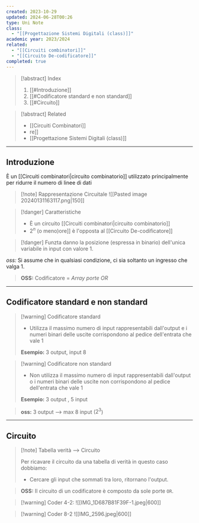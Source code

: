 ```yaml
---
created: 2023-10-29
updated: 2024-06-28T00:26
type: Uni Note
class:
  - "[[Progettazione Sistemi Digitali (class)]]"
academic year: 2023/2024
related:
  - "[[Circuiti combinatori]]"
  - "[[Circuito De-codificatore]]"
completed: true
---
```

>[!abstract] Index
>1. [[#Introduzione]]
>2. [[#Codificatore standard e non standard]]
>3. [[#Circuito]]

>[!abstract] Related
>- [[Circuiti Combinatori]]
>- [](Circuiti%20combinatori.md)re]]
>- [[Progettazione Sistemi Digitali (class)]]

---
## Introduzione

È un [[Circuiti combinatori|circuito combinatorio]] utilizzato principalmente per ridurre il numero di linee di dati

>[!note] Rappresentazione Circuitale
>![[Pasted image 20240131163117.png|150]]

>[!danger] Caratteristiche
>- È un circuito [[Circuiti combinatori|circuito combinatorio]]
>- $2^n$ (o meno)[](Circuiti%20combinatori.md)ore]] è l'opposta al [[Circuito De-codificatore]]

>[!danger] Funz[](Circuiti%20combinatori.md)ta danno la posizione (espressa in binario) dell'unica variabile in input con valore 1.
> 
*oss:* Si assume che in qualsiasi condizione, ci sia soltanto un ingresso che valga 1.

>**OSS:** Codificatore = *Array porte OR*

---
## Codificatore standard e non standard

>[!warning] Codificatore standard
>- Utilizza il massimo numero di input rappresentabili dall'output e i numeri binari delle uscite corrispondono al pedice dell'entrata che vale 1
>
>**Esempio:** 3 output, input 8 

>[!warning] Codificatore non standard
>- Non utilizza il massimo numero di input rappresentabili dall'output o i numeri binari delle uscite non corrispondono al pedice dell'entrata che vale 1
>
>**Esempio:** 3 output , 5 input

>**oss:** 3 output --> max 8 input ($2^3$)

---
## Circuito

>[!note] Tabella verità --> Circuito
>
> Per ricavare il circuito da una tabella di verità in questo caso dobbiamo: 
> - Cercare gli input che sommati tra loro, ritornano l'output.

>**OSS:** Il circuito di un codificatore è composto da sole porte `OR`.

>[!warning] Coder 4-2:
>![[IMG_1D687B81F39F-1.jpeg|600]]

>[!warning] Coder 8-2
>![[IMG_2596.jpeg|600]]
